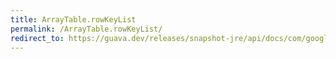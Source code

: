```yaml
---
title: ArrayTable.rowKeyList
permalink: /ArrayTable.rowKeyList/
redirect_to: https://guava.dev/releases/snapshot-jre/api/docs/com/google/common/collect/ArrayTable.html#rowKeyList--
---
```

